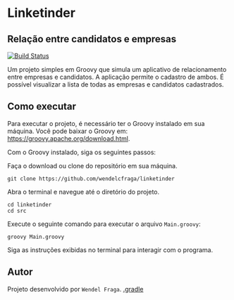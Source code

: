 # Linketinder
## Relação entre candidatos e empresas

[![Build Status](https://travis-ci.org/joemccann/dillinger.svg?branch=master)](https://github.com/wendelcfraga/linketinder)

Um projeto simples em Groovy que simula um aplicativo de relacionamento entre empresas e candidatos. A aplicação permite o cadastro de ambos. É possível visualizar a lista de todas as empresas e candidatos cadastrados.

## Como executar

Para executar o projeto, é necessário ter o Groovy instalado em sua máquina. Você pode baixar o Groovy em: https://groovy.apache.org/download.html.

Com o Groovy instalado, siga os seguintes passos:

Faça o download ou clone do repositório em sua máquina.

    git clone https://github.com/wendelcfraga/linketinder


Abra o terminal e navegue até o diretório do projeto.

    cd linketinder
    cd src

Execute o seguinte comando para executar o arquivo `Main.groovy`:

    groovy Main.groovy

Siga as instruções exibidas no terminal para interagir com o programa.

## Autor

Projeto desenvolvido por `Wendel Fraga`.
[.gradle](..%2Ftestecompila%2F.gradle)

